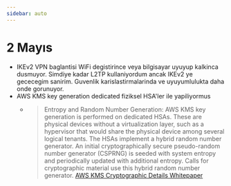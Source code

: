 ```yaml
---
sidebar: auto
---
```


# 2 Mayıs

- IKEv2 VPN baglantisi WiFi degistirince veya bilgisayar uyuyup kalkinca dusmuyor. Simdiye kadar L2TP kullaniyordum ancak IKEv2 ye gececegim sanirim. Guvenlik karislastirmalarinda ve uyuyumlulukta daha onde gorunuyor.
- AWS KMS key generation dedicated fiziksel HSA'ler ile yapiliyormus
  - > Entropy and Random Number Generation: AWS KMS key generation is performed on dedicated HSAs. These are physical devices without a virtualization layer, such as a hypervisor that would share the physical device among several logical tenants. The HSAs implement a hybrid random number generator. An initial cryptographically secure pseudo-random number generator (CSPRNG) is seeded with system entropy and periodically updated with additional entropy. Calls for cryptographic material use this hybrid random number generator. [AWS KMS Cryptographic Details Whitepaper](https://d0.awsstatic.com/whitepapers/KMS-Cryptographic-Details.pdf)
